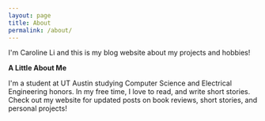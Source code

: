 ```yaml
---
layout: page
title: About
permalink: /about/
---
```

I'm Caroline Li and this is my blog website about my projects and hobbies! 

**A Little About Me**

I'm a student at UT Austin studying Computer Science and Electrical Engineering honors. In my free time, I love to 
read, and write short stories. Check out my website for updated posts on book reviews, short stories, and personal 
projects!

